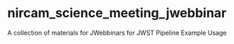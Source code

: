 # nircam_science_meeting_jwebbinar
A collection of materials for JWebbinars for JWST Pipeline Example Usage
